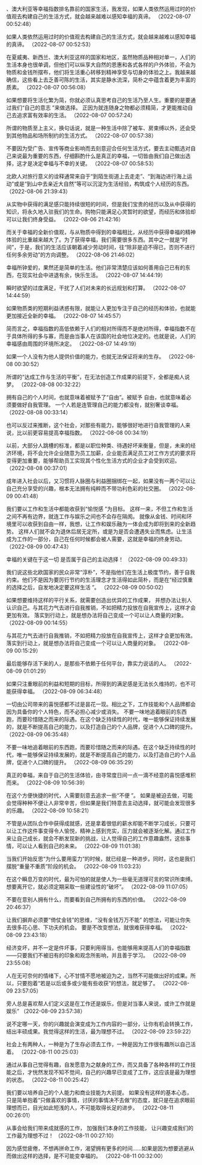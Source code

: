 、澳大利亚等幸福指数排名靠前的国家生活，我发现，如果人类依然运用过时的价值观去构建自己的生活方式，就会越来越难以感知幸福的真谛。 （2022-08-07 00:52:48）

如果人类依然运用过时的价值观去构建自己的生活方式，就会越来越难以感知幸福的真谛。 （2022-08-07 00:52:53）

在夏威夷、新西兰、澳大利亚这样的国家和地区，虽然物质品种相对单一，人们的生活本身也很单调，但他们可以纵享大自然的恩惠和各式各样的户外体验，不会为物质和金钱所摆布，他们将生活重心转移到精神享受与切身的体验之上。我越来越确信，这些看上去乏善可陈的生活，其实是静水流深，简朴之中蕴含着更为丰富的质素。 （2022-08-07 00:56:08）

如果想要将生活化繁为简，你就必须认真思考自己的生活乃至人生。重要的是要通过我们“自己的意志 ”来做选择。 正因为就连随身之物都必须精简，才更能推动自己去追求富有效率的生活。 （2022-08-07 00:57:24）

所谓的物质至上主义，换句话说，就是一种生活中除了被车、房束缚以外，还会受到其他物品和场所制约的生活方式。 （2022-08-07 00:57:38）

不要因为受广告、宣传等商业影响而去刻意迎合任何生活方式，要去主动甄选对自己来说最为重要的东西，仔细斟酌什么是真正的幸福，一切皆由我们自己做出选择，这才是决定幸福与不幸的关键。 （2022-08-07 00:58:53）

北欧人对旅行意义的诠释通常来自于“到陌生街道上去走走”、“到海边进行海上运动”或是“到山中去亲近大自然”等可以沉淀为生活经验，构筑成个人经历的东西。 （2022-08-06 21:39:43）

从实物中获得的满足感只能持续很短的时间，但是我们宝贵的经历以及从中获得的知识，将永久地入驻我们的生命。购物只能满足心灵暂时的欲望，而经历和体验却可以让我们终身受益。 （2022-08-06 21:42:16）

而关于幸福的全新价值观，与从物质中得到的幸福相比，从经历中获得幸福的精神体验的比重越来越大了。为了获得幸福，我们需要很多东西。其中之一就是“时间”，于是，我们的生活应该朝着减少劳动时间，往“除非是迫不得已，否则不进行任何多余劳动”的方向调整。 （2022-08-06 21:46:02）

幸福所钟爱的，果然还是简单的生活。他们非常清楚应该如何善用自己已有的东西，在现实社会中进退有余，快乐生活。 （2022-08-07 14:44:19）

瞬时欲望的过度满足，干扰了人们对未来的长远规划和打算。 （2022-08-07 14:44:59）

如果物质类的短期利益诱惑有限，就能让人更加专注于自己的经历和体验，也就能更加接近全新的幸福。 （2022-08-07 14:45:57）

简而言之，幸福指数的高低依赖于人们的相对所得而不是绝对所得，幸福指数不在于具体所得的多与寡，而是由当事人在该国的社会地位决定的。也就是说，人们的幸福感由周围的环境所决定。 （2022-08-07 14:49:19）

如果一个人没有为他人提供价值的能力，也就无法保证将来的生存。 （2022-08-08 00:30:52）

所谓的“达成工作与生活的平衡”，在无法创造工作成果的前提下，全都是痴人说梦。 （2022-08-08 00:32:22）

拥有自己的个人时间，也就意味着被赋予了“自由”。被赋予 自由，也就意味着必须要做好自我管理。 一个人若是连管理自己的能力都没有，就别奢谈幸福。 （2022-08-08 00:33:14）

也可以反过来推断，这个社会，对那些有能力，能够很好地进行自我管理的人来说，比以前更容易提高幸福指数。 （2022-08-08 00:34:19）

以前，大部分人跳槽的标准，都是以职位种类、待遇好坏来衡量，但是，未来的经济环境，将不会允许企业随意为员工加薪，企业能否满足员工对工作方式的要求将变得更加重要，能够帮助员工实现其个性化生活方式的企业才会受到欢迎。 （2022-08-08 00:37:01）

成年进入社会以后，又习惯将人脉圈与利益圈捆绑在一起，如果没有一两个可以让自己充分享受的兴趣，根本无法拥有纯粹而不带功利色彩的社交圈。 （2022-08-09 00:41:48）

我们要以工作和生活中都能收获到“愉悦感 ”为目标。 这样一来，不但工作和生活之间不再有边界，就连工作与娱乐之间也不会存在隔阂。 就像从金钱、时间和环境里可以收获到自由一样，我想，让工作和娱乐融为一体会成为即将到来的全新趋势。 这样人们就不会为退休后居无定所，或是为是否会遭遇失业而焦虑。让生活成为工作的一部分，自己在任何时候都会被人需要，这就是幸福的终身劳动。 （2022-08-09 00:47:43）

幸福的关键在于这一切 是否属于自己的主动选择！ （2022-08-09 00:49:33）

我们说这些北欧国家的民众非常“淳朴”，不是指他们在生活上极度节约，善于自我约束。他们不是因为要厉行节约的生活理念才生活得如此简朴，而是在“经过慎重的选择之后，自发地决定要这样生活 ”。 （2022-08-09 00:50:02）

如果想要维持这样的平行关系，就需要创造出优异的工作成果， 并想办法让别人认识自己。与其花力气去进行自我推销，不如把精力投放在自我宣传上，这样才会更加有效。 落实到行动上，就是想办法将自己变成一个可以让人商量的对象。 （2022-08-09 00:14:55）

与其花力气去进行自我推销，不如把精力投放在自我宣传上，这样才会更加有效。 落实到行动上，就是想办法将自己变成一个可以让人商量的对象。 （2022-08-09 00:15:29）

最后能够存活下来的人，是那些不依赖于任何平台，靠实力说话的人。 （2022-08-09 01:01:29）

如果只注重眼前的利益和短期的目标，所得到的满足感是无法长久维持的，也不可能获得幸福。 （2022-08-09 06:34:48）

一切由公司带来的喜悦感都不过是昙花一现。相比之下，工作技能和个人品牌都会因为具备你的个人特色，而不必担心减少或消失。 不要一味地追着眼前的东西跑，而要珍惜随之而来的际遇。在这个缺乏持续性的时代，唯一能够保证持续发展的，就是不断提高自己的能力，以及打造自己的个人品牌，促进个人口碑的提升。 （2022-08-09 06:35:48）

不要一味地追着眼前的东西跑，而要珍惜随之而来的际遇。在这个缺乏持续性的时代，唯一能够保证持续发展的，就是不断提高自己的能力，以及打造自己的个人品牌，促进个人口碑的提升。 （2022-08-09 06:35:29）

真正的幸福，来自于自己的生活体验，由寻常度日间一点一滴不经意的喜悦感堆积而来。 （2022-08-09 10:56:39）

在这个方便快捷的时代，人需要刻意去追求一些“不便 ”。 如果是被迫去做，可能会觉得种种不便让人非常辛苦，但如果是我们特意去主动选择，就可能会发现很多的乐趣。 （2022-08-09 10:58:21）

不管是从团队合作中获得成就感，还是拿着很低的薪水却能不断学习成长，只要可以让工作这件事变得令人愉悦，精神上感到充实，压力就会被逐渐化解。通过工作来让自己成长，就会不断发现新的挑战，让人觉得自己的工作意趣盎然，这些事情，可以让人看到自己的未来。 （2022-08-09 11:01:38）

当我们开始反思“为什么要用蛮力”的时候，就已经是一种进步。同时，这也是我们摆脱“重量不重质”阶段的机会。 （2022-08-09 11:03:23）

在这个瞬息万变的时代，最为可怕的就是使人为一些毫无道理可言的常识所束缚。 想要离开它，就必须定期采取一些建设性的“破坏”。 （2022-08-09 11:07:05）

不要在意别人拥有什么，而要看到自己所拥有的东西的价值。 （2022-08-09 20:46:37）

让我们摒弃必须要“倚仗金钱”的思维，“没有金钱万万不能” 的想法，可能让你失去很多花心思、下功夫的机会。 要是不改变想法，就很难获得幸福。 （2022-08-09 23:43:18）

经济变坏，并不一定是件坏事，只要利用得当，也能够用来提高人们的幸福指数——只要我们不被旧有的印象和观念所影响，并且善于学习。 （2022-08-09 23:55:08）

人在无可奈何的情绪下，心不甘情不愿地被迫为之，当然不可能做出好的成果。所以，只要抱着“若是以后或多或少能有些收获”的想法，就足够了。 （2022-08-09 23:57:05）

旁人总是喜欢帮人们定义这是在工作还是娱乐，但是对当事人来说，或许工作就是娱乐” （2022-08-09 23:57:38）

说不定哪一天，你的兴趣就会演变成为工作内容的一部分，让你有机会转换工作，结出丰硕成果。我觉得这样的生活，最为理想不过。 （2022-08-09 23:59:22）

社会上有两种人，一种是为了生存必须去工作，一种是因为工作很有趣所以自己活着。 （2022-08-11 00:25:03）

通过从事自己觉得有趣，自发愿意为之献身的工作，而又具备了各种各样的工作技能之后，才恍然发现不知不觉间，自己的兴趣早已变成了工作，这应该是最为理想的状态。 （2022-08-11 00:25:42）

我们要以培养自己的个人能力和商业技能为大前提。 如果没有这样的基本心态，只是简单抱着“只做喜欢的事情，讨厌的事情决不去做”的态度，就只是在追求眼前理想而已，目光如此短浅的人，不可能取得长足的进步。 （2022-08-11 00:26:01）

从事会给我们带来成就感的工作， 加强我们本身的工作技能， 让兴趣变成我们的工作最为理想不过！ （2022-08-11 00:27:10）

因为感觉疲倦，不想再拼命工作，渴望拥有更多的时间……如果是因为想要逃避从而做出这样的选择，是不可能变幸福的。 （2022-08-11 00:32:00）

